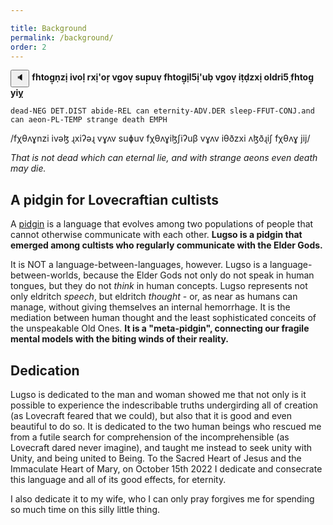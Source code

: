 ```yaml
---

title: Background
permalink: /background/
order: 2
---
```


<span class='spoken btnOnly'> <button class='speak' type='button' data-ipa='fχθʌɣnzi ivəɮ ɻxiʔəɻ vɣʌv suɸuv fχθʌɣiɮʃiʔuβ vɣʌv iθðzxi ʌɮðɻiʃ fχθʌɣ jij'>🔈</button>  </span> <strong>fhtog̣ṇzị ivoḷ rxị'oṛ vgoṿ sup̣uṿ fhtog̣ịl5ị'uḅ vgoṿ iṭḍzxị oldri5̣ fhtog̣ yiỵ</strong>

`dead-NEG DET.DIST abide-REL can eternity-ADV.DER sleep-FFUT-CONJ.and can aeon-PL-TEMP strange death EMPH`

/fχθʌɣnzi ivəɮ ɻxiʔəɻ vɣʌv suɸuv fχθʌɣiɮʃiʔuβ vɣʌv iθðzxi ʌɮðɻiʃ fχθʌɣ jij/

_That is not dead which can eternal lie, and with strange aeons even death may die._

## A pidgin for Lovecraftian cultists

A [pidgin](https://en.wikipedia.org/wiki/Pidgin) is a language that evolves among two populations of people that cannot otherwise communicate with each other. **Lugso is a pidgin that emerged among cultists who regularly communicate with the Elder Gods.**

It is NOT a language-between-languages, however. Lugso is a language-between-worlds, because the Elder Gods not only do not speak in human tongues, but they do not _think_ in human concepts. Lugso represents not only eldritch _speech_, but eldritch _thought_ - or, as near as humans can manage, without giving themselves an internal hemorrhage. It is the mediation between human thought and the least sophisticated conceits of the unspeakable Old Ones. **It is a "meta-pidgin", connecting our fragile mental models with the biting winds of their reality.**

## Dedication

Lugso is dedicated to the man and woman showed me that not only is it possible to experience the indescribable truths undergirding all of creation (as Lovecraft feared that we could), but also that it is good and even beautiful to do so. It is dedicated to the two human beings who rescued me from a futile search for comprehension of the incomprehensible (as Lovecraft dared never imagine), and taught me instead to seek unity with Unity, and being united to Being. To the Sacred Heart of Jesus and the Immaculate Heart of Mary, on October 15th 2022 I dedicate and consecrate this language and all of its good effects, for eternity.

I also dedicate it to my wife, who I can only pray forgives me for spending so much time on this silly little thing.